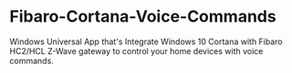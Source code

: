 # Fibaro-Cortana-Voice-Commands
Windows Universal App that's Integrate Windows 10 Cortana with  Fibaro HC2/HCL Z-Wave gateway to control your home devices with voice commands. 
